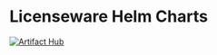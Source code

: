 # Licenseware Helm Charts

[![Artifact Hub](https://img.shields.io/endpoint?url=https://artifacthub.io/badge/repository/licenseware)](https://artifacthub.io/packages/search?repo=licenseware)
